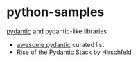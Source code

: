 # python-samples

[pydantic] and pydantic-like libraries


- [awesome pydantic](https://github.com/Kludex/awesome-pydantic) curated list
- [Rise of the Pydantic Stack](https://python.plainenglish.io/an-introduction-to-the-pydantic-stack-9e490d606c8d) by Hirschfeld


[pydantic]:https://pydantic-docs.helpmanual.io/